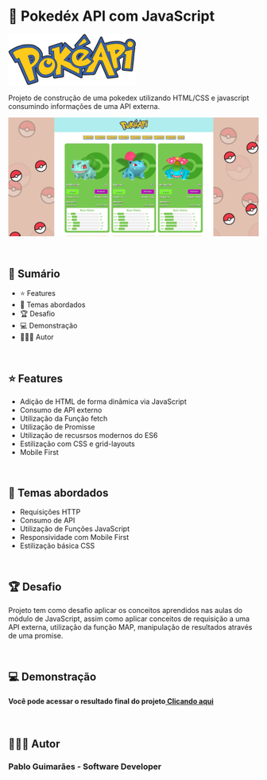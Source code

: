 # 📌 **Pokedéx API com JavaScript**

<img src="./assets/images/pokeapi_256.png">

Projeto de construção de uma pokedex utilizando HTML/CSS e javascript consumindo informações de uma API externa.

![Screenshot](./assets/images/desktop-preview-01.jpg)

<br>

## 📎 **Sumário**
- ⭐ Features
- 📂 Temas abordados
- 🏆 Desafio
- 💻 Demonstração
- 🙋🏻‍♂️ Autor

<br>

## ⭐ **Features**
- Adição de HTML de forma dinâmica via JavaScript
- Consumo de API externo
- Utilização da Função fetch
- Utilização de Promisse
- Utilização de recusrsos modernos do ES6
- Estilização com CSS e grid-layouts
- Mobile First

<br>

## 📂 **Temas abordados**
- Requisições HTTP
- Consumo de API
- Utilização de Funções JavaScript
- Responsividade com Mobile First
- Estilização básica CSS

<br>

## 🏆 **Desafio**

Projeto tem como desafio aplicar os conceitos aprendidos nas aulas do módulo de JavaScript, assim como aplicar conceitos de requisição a uma API externa, utilização da função MAP, manipulação de resultados através de uma promise.

<br>

## 💻 **Demonstração**
<h4>Você pode acessar o resultado final do projeto<a href="https://pokedex-api-psi.vercel.app/" target="_blank"> Clicando aqui</a></h4>

<br>

## 🙋🏻‍♂️ **Autor**
<h3>Pablo Guimarães - Software Developer</h3>

